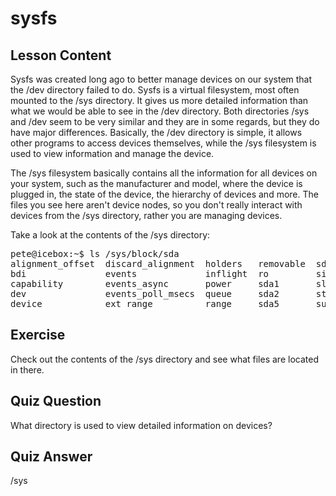 # sysfs

## Lesson Content

Sysfs was created long ago to better manage devices on our system that the /dev directory failed to do. Sysfs is a virtual filesystem, most often mounted to the /sys directory. It gives us more detailed information than what we would be able to see in the /dev directory. Both directories /sys and /dev seem to be very similar and they are in some regards, but they do have major differences. Basically, the /dev directory is simple, it allows other programs to access devices themselves, while the /sys filesystem is used to view information and manage the device.

The /sys filesystem basically contains all the information for all devices on your system, such as the manufacturer and model, where the device is plugged in, the state of the device, the hierarchy of devices and more. The files you see here aren't device nodes, so you don't really interact with devices from the /sys directory, rather you are managing devices.

Take a look at the contents of the /sys directory:

<pre>
pete@icebox:~$ ls /sys/block/sda
alignment_offset  discard_alignment  holders   removable  sda6       trace
bdi               events             inflight  ro         size       uevent
capability        events_async       power     sda1       slaves
dev               events_poll_msecs  queue     sda2       stat
device            ext_range          range     sda5       subsystem
</pre>

## Exercise

Check out the contents of the /sys directory and see what files are located in there.

## Quiz Question

What directory is used to view detailed information on devices?

## Quiz Answer

/sys
